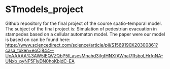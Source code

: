 # STmodels_project
Github repository for the final project of the course spatio-temporal model. 
The subject of the final project is: Simulation of pedestrian evacuation in stampedes based on a cellular automaton model.
The paper were our model is based on can be found here: https://www.sciencedirect.com/science/article/pii/S1569190X20300861?casa_token=eoCj844--UoAAAAA%3AW5IEQVZQbP5ILasesMnahd3iIgfHNXfAWnaI7RsboLHrfqNA-UNxb_pyNF5FIyDN0hoKbjdC-EA
